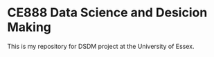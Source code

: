 # CE888 Data Science and Desicion Making

This is my repository for DSDM project at the University of Essex.
